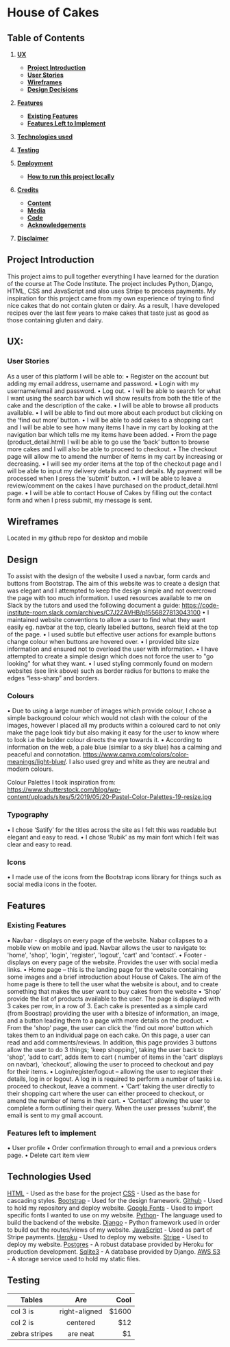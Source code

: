 # House of Cakes

</div>

## Table of Contents
1. [**UX**](#ux)
    - [**Project Introduction**](#project-introduction)
    - [**User Stories**](#user-stories)
    - [**Wireframes**](#wireframes)
    - [**Design Decisions**](#design-decisions)


2. [**Features**](#features)
    - [**Existing Features**](#existing-features)
    - [**Features Left to Implement**](#features-left-to-implement)

3. [**Technologies used**](#technologies-used)

4. [**Testing**](#testing)

5. [**Deployment**](#deployment)
    - [**How to run this project locally**](#how-to-run-this-project-locally)

6. [**Credits**](#credits)
    - [**Content**](#content)
    - [**Media**](#media)
    - [**Code**](#code)
    - [**Acknowledgements**](#acknowledgements)

7. [**Disclaimer**](#disclaimer)

## Project Introduction

This project aims to pull together everything I have learned for the duration of the course at The Code Institute. The project includes Python, Django, HTML, CSS and JavaScript and also uses Stripe to process payments.
My inspiration for this project came from my own experience of trying to find nice cakes that do not contain gluten or dairy. As a result, I have developed recipes over the last few years to make cakes that taste just as good as those containing gluten and dairy.

## UX:

### User Stories

As a user of this platform I will be able to:
•	Register on the account but adding my email address, username and password.
•	Login with my username/email and password.
•	Log out.
•	I will be able to search for what I want using the search bar which will show results from both the title of the cake and the description of the cake.
•	I will be able to browse all products available.
•	I will be able to find out more about each product but clicking on the ‘find out more’ button.
•	I will be able to add cakes to a shopping cart and I will be able to see how many items I have in my cart by looking at the navigation bar which tells me my items have been added.
•	From the page (product_detail.html) I will be able to go use the ‘back’ button to browse more cakes and I will also be able to proceed to checkout.
•	The checkout page will allow me to amend the number of items in my cart by increasing or decreasing.
•	I will see my order items at the top of the checkout page and I will be able to input my delivery details and card details. My payment will be processed when I press the ‘submit’ button.
•	I will be able to leave a review/comment on the cakes I have purchased on the product_detail.html page.
•	I will be able to contact House of Cakes by filling out the contact form and when I press submit, my message is sent.

## Wireframes
Located in my github repo for desktop and mobile

## Design
To assist with the design of the website I used a navbar, form cards and buttons from Bootstrap. The aim of this website was to create a design that was elegant and I attempted to keep the design simple and not overcrowd the page with too much information. 
I used resources available to me on Slack by the tutors and used the following document a guide: https://code-institute-room.slack.com/archives/C7J2ZAVHB/p1556827813043100
•	I maintained website conventions to allow a user to find what they want easily eg. navbar at the top, clearly labelled buttons, search field at the top of the page.
•	I used subtle but effective user actions for example buttons change colour when buttons are hovered over.
•	I provided bite size information and ensured not to overload the user with information.
•	I have attempted to create a simple design which does not force the user to "go looking" for what they want.
•	I used styling commonly found on modern websites (see link above) such as border radius for buttons to make the edges “less-sharp” and borders.
### Colours
•	Due to using a large number of images which provide colour, I chose a simple background colour which would not clash with the colour of the images, however I placed all my products within a coloured card to not only make the page look tidy but also making it easy for the user to know where to look i.e the bolder colour directs the eye towards it.
•	According to information on the web, a pale blue (similar to a sky blue) has a calming and peaceful and connotation. https://www.canva.com/colors/color-meanings/light-blue/. I also used grey and white as they are neutral and modern colours.

Colour Palettes I took inspiration from:
https://www.shutterstock.com/blog/wp-content/uploads/sites/5/2019/05/20-Pastel-Color-Palettes-19-resize.jpg

### Typography
•	I chose ‘Satify’ for the titles across the site as I felt this was readable but elegant and easy to read.
•	I chose ‘Rubik’ as my main font which I felt was clear and easy to read.

### Icons
•	I made use of the icons from the Bootstrap icons library for things such as social media icons in the footer.

## Features

### Existing Features

•   Navbar - displays on every page of the website. Nabar collapses to a mobile view on mobile and ipad. Navbar allows the user to navigate
    to: 'home', 'shop', 'login', 'register', 'logout', 'cart' and 'contact'.
•   Footer - displays on every page of the website. Provides the user with social media links.
•	Home page – this is the landing page for the website containing some images and a brief introduction about House of Cakes. The aim of the home page is there to tell the user what the website is about, and to create something that makes the user want to buy cakes from the website
•	‘Shop’ provide the list of products available to the user. The page is displayed with 3 cakes per row, in a row of 3. Each cake is presented as a simple card (from Boostrap) providing the user with a bitesize of information, an image, and a button leading them to a page with more details on the product.
•   From the 'shop' page, the user can click the 'find out more' button which takes them to an individual page on each cake. On this page, a user can read and add comments/reviews. In addition, this page provides 3 buttons allow the user to do 3
    things; 'keep shopping', taking the user back to 'shop', 'add to cart', adds item to cart ( number of items in the 'cart' displays on navbar),
    'checkout', allowing the user to proceed to checkout and pay for their items.
•	Login/register/logout – allowing the user to register their details, log in or logout. A log in is required to perform a number of tasks i.e. proceed to checkout, leave a comment.
•	‘Cart’ taking the user directly to their shopping cart where the user can either proceed to checkout, or amend the number of items in their cart.
•	‘Contact’ allowing the user to complete a form outlining their query. When the user presses 'submit', the email is sent to my gmail account.

### Features left to implement

• User profile
• Order confirmation through to email and a previous orders page.
• Delete cart item view


## Technologies Used

[HTML](https://en.wikipedia.org/wiki/HTML) - Used as the base for the project
[CSS](https://www.w3schools.com/css/) - Used as the base for cascading styles.
[Bootstrap](https://getbootstrap.com/) - Used for the design framework.
[Github](https://github.com/) - Used to hold my repository and deploy website.
[Google Fonts](https://fonts.google.com/) - Used to import specific fonts I wanted to use on my website.
[Python](https://www.python.org/)- The language used to build the backend of the website.
[Django](https://www.djangoproject.com/) - Python framework used in order to build out the routes/views of my website.
[JavaScript](https://www.javascript.com/) - Used as part of Stripe payments.
[Heroku](https://id.heroku.com/login) - Used to deploy my website.
[Stripe](https://stripe.com/gb) - Used to deploy my website.
[Postgres](https://www.postgresql.org/) - A robust database provided by Heroku for production development.
[Sqlite3](https://www.sqlite.org/index.html) - A database provided by Django.
[AWS S3](https://aws.amazon.com/s3/) - A storage service used to hold my static files.


## Testing

| Tables        | Are           | Cool  |
| ------------- |:-------------:| -----:|
| col 3 is      | right-aligned | $1600 |
| col 2 is      | centered      |   $12 |
| zebra stripes | are neat      |    $1 |

